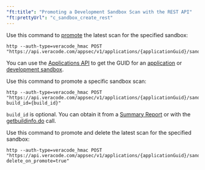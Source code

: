 ```yaml
---
"ft:title": "Promoting a Development Sandbox Scan with the REST API"
"ft:prettyUrl": "c_sandbox_create_rest"
---
```

Use this command to [promote](https://docs.veracode.com/r/t_promote_sandbox) the latest scan for the specified sandbox:

```shell
http --auth-type=veracode_hmac POST "https://api.veracode.com/appsec/v1/applications/{applicationGuid}/sandboxes/{sandboxGuid}/promote"
```

You can use the [Applications API](https://docs.veracode.com/r/c_apps_intro) to get the GUID for an [application](https://docs.veracode.com/r/r_applications_info) or [development sandbox](https://docs.veracode.com/r/r_applications_sandboxes).

Use this command to promote a specific sandbox scan:

```shell
http --auth-type=veracode_hmac POST "https://api.veracode.com/appsec/v1/applications/{applicationGuid}/sandboxes/{sandboxGuid}/promote?build_id={build_id}"
```

`build_id` is optional. You can obtain it from a [Summary Report](https://docs.veracode.com/r/t_download_summary_report) or with the [getbuildinfo.do](https://docs.veracode.com/r/r_getbuildinfo) call.

Use this command to promote and delete the latest scan for the specified sandbox:

```shell
http --auth-type=veracode_hmac POST "https://api.veracode.com/appsec/v1/applications/{applicationGuid}/sandboxes/{sandboxGuid}/promote?delete_on_promote=true"
```
